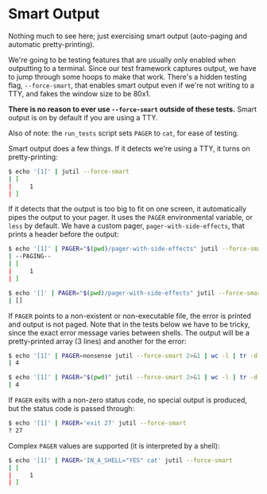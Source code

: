 # Smart Output

Nothing much to see here; just exercising smart output (auto-paging and automatic pretty-printing).

We're going to be testing features that are usually only enabled when outputting to a terminal. Since our test framework captures output, we have to jump through some hoops to make that work. There's a hidden testing flag, `--force-smart`, that enables smart output even if we're not writing to a TTY, and fakes the window size to be 80x1.

**There is no reason to ever use `--force-smart` outside of these tests.** Smart output is on by default if you are using a TTY.

Also of note: the `run_tests` script sets `PAGER` to `cat`, for ease of testing.

Smart output does a few things. If it detects we're using a TTY, it turns on pretty-printing:

```sh
$ echo '[1]' | jutil --force-smart
| [
|     1
| ]
```

If it detects that the output is too big to fit on one screen, it automatically pipes the output to your pager. It uses the `PAGER` environmental variable, or `less` by default. We have a custom pager, `pager-with-side-effects`, that prints a header before the output:

```sh
$ echo '[1]' | PAGER="$(pwd)/pager-with-side-effects" jutil --force-smart
| --PAGING--
| [
|     1
| ]

$ echo '[]' | PAGER="$(pwd)/pager-with-side-effects" jutil --force-smart
| []
```

If `PAGER` points to a non-existent or non-executable file, the error is printed and output is not paged. Note that in the tests below we have to be tricky, since the exact error message varies between shells. The output will be a pretty-printed array (3 lines) and another for the error:

```sh
$ echo '[1]' | PAGER=nonsense jutil --force-smart 2>&1 | wc -l | tr -d ' '
| 4

$ echo '[1]' | PAGER="$(pwd)" jutil --force-smart 2>&1 | wc -l | tr -d ' '
| 4
```

If `PAGER` exits with a non-zero status code, no special output is produced, but the status code is passed through:

```sh
$ echo '[1]' | PAGER='exit 27' jutil --force-smart
? 27
```

Complex `PAGER` values are supported (it is interpreted by a shell):

```sh
$ echo '[1]' | PAGER='IN_A_SHELL="YES" cat' jutil --force-smart
| [
|     1
| ]
```

